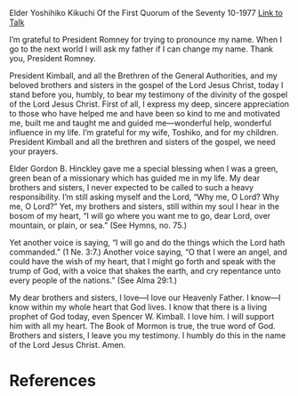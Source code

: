 Elder Yoshihiko Kikuchi
Of the First Quorum of the Seventy
10-1977
[Link to Talk](https://www.churchofjesuschrist.org/study/general-conference/1977/10/why-me-o-lord?lang=eng)

I’m grateful to President Romney for trying to pronounce my name. When I go to the next world I will ask my father if I can change my name. Thank you, President Romney.

President Kimball, and all the Brethren of the General Authorities, and my beloved brothers and sisters in the gospel of the Lord Jesus Christ, today I stand before you, humbly, to bear my testimony of the divinity of the gospel of the Lord Jesus Christ. First of all, I express my deep, sincere appreciation to those who have helped me and have been so kind to me and motivated me, built me and taught me and guided me—wonderful help, wonderful influence in my life. I’m grateful for my wife, Toshiko, and for my children. President Kimball and all the brethren and sisters of the gospel, we need your prayers.

Elder Gordon B. Hinckley gave me a special blessing when I was a green, green bean of a missionary which has guided me in my life. My dear brothers and sisters, I never expected to be called to such a heavy responsibility. I’m still asking myself and the Lord, “Why me, O Lord? Why me, O Lord?” Yet, my brothers and sisters, still within my soul I hear in the bosom of my heart, “I will go where you want me to go, dear Lord, over mountain, or plain, or sea.” (See Hymns, no. 75.)

Yet another voice is saying, “I will go and do the things which the Lord hath commanded.” (1 Ne. 3:7.) Another voice saying, “O that I were an angel, and could have the wish of my heart, that I might go forth and speak with the trump of God, with a voice that shakes the earth, and cry repentance unto every people of the nations.” (See Alma 29:1.)

My dear brothers and sisters, I love—I love our Heavenly Father. I know—I know within my whole heart that God lives. I know that there is a living prophet of God today, even Spencer W. Kimball. I love him. I will support him with all my heart. The Book of Mormon is true, the true word of God. Brothers and sisters, I leave you my testimony. I humbly do this in the name of the Lord Jesus Christ. Amen.

# References
